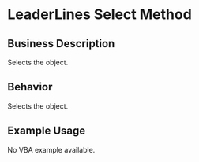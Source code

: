 # LeaderLines Select Method

## Business Description
Selects the object.

## Behavior
Selects the object.

## Example Usage
No VBA example available.